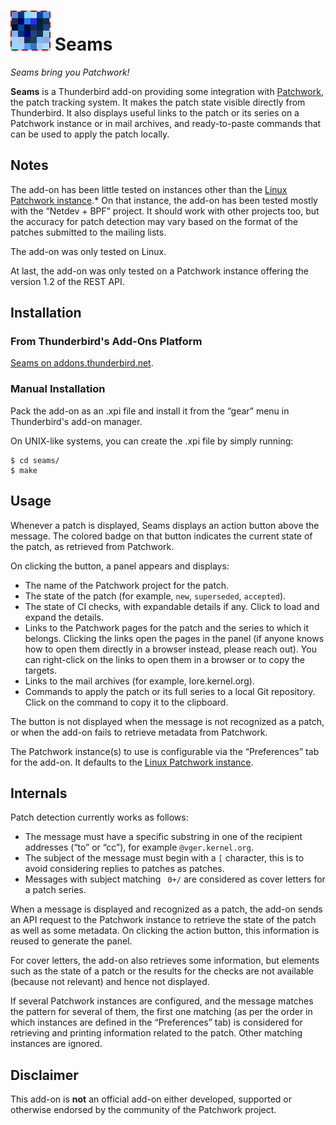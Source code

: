  ![Add-on icon](icons/seams.png) Seams
======================================

_Seams bring you Patchwork!_

**Seams** is a Thunderbird add-on providing some integration with
[Patchwork](http://jk.ozlabs.org/projects/patchwork/), the patch tracking
system. It makes the patch state visible directly from Thunderbird. It also
displays useful links to the patch or its series on a Patchwork instance or in
mail archives, and ready-to-paste commands that can be used to apply the patch
locally.

## Notes

The add-on has been little tested on instances other than the [Linux Patchwork
instance](https://patchwork.kernel.org/).* On that instance, the add-on has
been tested mostly with the “Netdev + BPF” project. It should work with other
projects too, but the accuracy for patch detection may vary based on the format
of the patches submitted to the mailing lists.

The add-on was only tested on Linux.

At last, the add-on was only tested on a Patchwork instance offering the
version 1.2 of the REST API.

## Installation

### From Thunderbird's Add-Ons Platform

[Seams on addons.thunderbird.net](https://addons.thunderbird.net/thunderbird/addon/seams/).

### Manual Installation

Pack the add-on as an .xpi file and install it from the “gear” menu in
Thunderbird's add-on manager.

On UNIX-like systems, you can create the .xpi file by simply running:

    $ cd seams/
    $ make

## Usage

Whenever a patch is displayed, Seams displays an action button above the
message. The colored badge on that button indicates the current state of the
patch, as retrieved from Patchwork.

On clicking the button, a panel appears and displays:

- The name of the Patchwork project for the patch.
- The state of the patch (for example, `new`, `superseded`, `accepted`).
- The state of CI checks, with expandable details if any. Click to load and
  expand the details.
- Links to the Patchwork pages for the patch and the series to which it
  belongs. Clicking the links open the pages in the panel (if anyone knows how
  to open them directly in a browser instead, please reach out). You can
  right-click on the links to open them in a browser or to copy the targets.
- Links to the mail archives (for example, lore.kernel.org).
- Commands to apply the patch or its full series to a local Git repository.
  Click on the command to copy it to the clipboard.

The button is not displayed when the message is not recognized as a patch, or
when the add-on fails to retrieve metadata from Patchwork.

The Patchwork instance(s) to use is configurable via the “Preferences” tab for
the add-on. It defaults to the [Linux Patchwork
instance](https://patchwork.kernel.org/).

## Internals

Patch detection currently works as follows:

- The message must have a specific substring in one of the recipient addresses
  (“to” or “cc”), for example `@vger.kernel.org`.
- The subject of the message must begin with a `[` character, this is to avoid
  considering replies to patches as patches.
- Messages with subject matching ` 0+/` are considered as cover letters for a
  patch series.

When a message is displayed and recognized as a patch, the add-on sends an API
request to the Patchwork instance to retrieve the state of the patch as well as
some metadata. On clicking the action button, this information is reused to
generate the panel.

For cover letters, the add-on also retrieves some information, but elements
such as the state of a patch or the results for the checks are not available
(because not relevant) and hence not displayed.

If several Patchwork instances are configured, and the message matches the
pattern for several of them, the first one matching (as per the order in which
instances are defined in the “Preferences” tab) is considered for retrieving
and printing information related to the patch. Other matching instances are
ignored.

## Disclaimer

This add-on is **not** an official add-on either developed, supported or
otherwise endorsed by the community of the Patchwork project.
